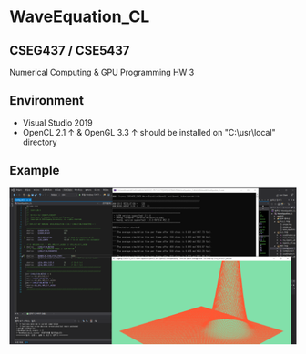 # WaveEquation_CL

## CSEG437 / CSE5437
Numerical Computing & GPU Programming HW 3

## Environment
+ Visual Studio 2019
+ OpenCL 2.1 ↑ & OpenGL 3.3 ↑ should be installed on "C:\usr\local" directory

## Example
![Example](https://github.com/simon-hoon/WaveEquation_CL/blob/main/SIMULATION_METHOD_2_EXAMPLE.PNG)